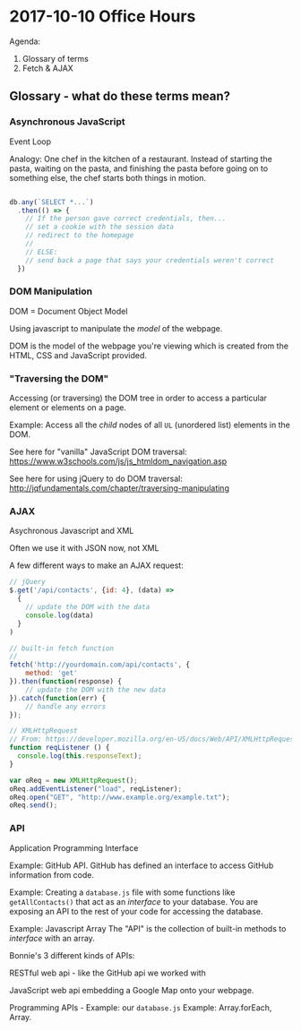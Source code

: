 # 2017-10-10 Office Hours

Agenda:

1. Glossary of terms
2. Fetch & AJAX

## Glossary - what do these terms mean?

### Asynchronous JavaScript

Event Loop

Analogy: One chef in the kitchen of a restaurant. Instead of starting the pasta, waiting on the pasta, and finishing the pasta before going on to something else, the chef starts both things in motion.

```javascript

db.any(`SELECT *...`)
  .then(() => {
    // If the person gave correct credentials, then...
    // set a cookie with the session data
    // redirect to the homepage
    //
    // ELSE:
    // send back a page that says your credentials weren't correct
  })
```

### DOM Manipulation

DOM = Document Object Model

Using javascript to manipulate the *model* of the webpage.

DOM is the model of the webpage you're viewing which is created from the HTML, CSS and JavaScript provided.


### "Traversing the DOM"

Accessing (or traversing) the DOM tree in order to access a particular element or elements on a page.

Example:
Access all the *child* nodes of all `UL` (unordered list) elements in the DOM.

See here for "vanilla" JavaScript DOM traversal: https://www.w3schools.com/js/js_htmldom_navigation.asp

See here for using jQuery to do DOM traversal: http://jqfundamentals.com/chapter/traversing-manipulating


### AJAX

Asychronous Javascript and XML

Often we use it with JSON now, not XML

A few different ways to make an AJAX request:
```javascript
// jQuery
$.get('/api/contacts', {id: 4}, (data) =>
  {
    // update the DOM with the data
    console.log(data)
  }
)

// built-in fetch function
//
fetch('http://yourdomain.com/api/contacts', {
	method: 'get'
}).then(function(response) {
	// update the DOM with the new data
}).catch(function(err) {
	// handle any errors
});

// XMLHttpRequest
// From: https://developer.mozilla.org/en-US/docs/Web/API/XMLHttpRequest/Using_XMLHttpRequest
function reqListener () {
  console.log(this.responseText);
}

var oReq = new XMLHttpRequest();
oReq.addEventListener("load", reqListener);
oReq.open("GET", "http://www.example.org/example.txt");
oReq.send();

```

### API

Application Programming Interface

Example:
GitHub API. GitHub has defined an interface to access GitHub information from code.

Example:
Creating a `database.js` file with some functions like `getAllContacts()` that act as an *interface* to your database. You are exposing an API to the rest of your code for accessing the database.

Example:
Javascript Array
The "API" is the collection of built-in methods to *interface* with an array.


Bonnie's 3 different kinds of APIs:

RESTful web api - like the GitHub api we worked with

JavaScript web api
embedding a Google Map onto your webpage.


Programming APIs -
Example: our `database.js`
Example: Array.forEach, Array.
